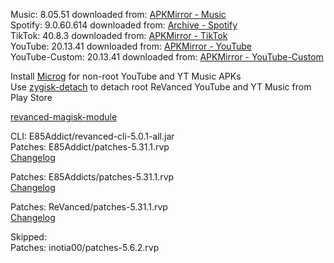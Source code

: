 Music: 8.05.51
downloaded from: [APKMirror - Music](https://www.apkmirror.com/apk/google-inc/youtube-music/youtube-music-8-05-51-release/youtube-music-8-05-51-android-apk-download/)  
Spotify: 9.0.60.614
downloaded from: [Archive - Spotify](https://archive.org/download/e85-apks/apks/com.spotify.music)  
TikTok: 40.8.3
downloaded from: [APKMirror - TikTok](https://tiktok.en.uptodown.com/android/download/1091646767)  
YouTube: 20.13.41
downloaded from: [APKMirror - YouTube](https://www.apkmirror.com/apk/google-inc/youtube/youtube-20-13-41-release/youtube-20-13-41-2-android-apk-download/)  
YouTube-Custom: 20.13.41
downloaded from: [APKMirror - YouTube-Custom](https://www.apkmirror.com/)  

Install [Microg](https://github.com/ReVanced/GmsCore/releases) for non-root YouTube and YT Music APKs  
Use [zygisk-detach](https://github.com/j-hc/zygisk-detach) to detach root ReVanced YouTube and YT Music from Play Store  

[revanced-magisk-module](https://github.com/E85Addict/revanced-magisk-module)
  
CLI: E85Addict/revanced-cli-5.0.1-all.jar  
Patches: E85Addict/patches-5.31.1.rvp  
[Changelog](https://github.com/E85Addict/revanced-patches/releases/tag/v5.31.1)

Patches: E85Addicts/patches-5.31.1.rvp  
[Changelog](https://github.com/E85Addicts/revanced-patches/releases/tag/v5.31.1)

Patches: ReVanced/patches-5.31.1.rvp  
[Changelog](https://github.com/ReVanced/revanced-patches/releases/tag/v5.31.1)  

Skipped:  
Patches: inotia00/patches-5.6.2.rvp              
